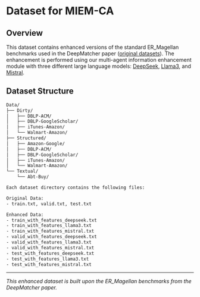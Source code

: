 # Dataset for MIEM-CA

## Overview

This dataset contains enhanced versions of the standard ER_Magellan benchmarks used in the DeepMatcher paper ([original datasets](https://github.com/anhaidgroup/deepmatcher/blob/master/Datasets.md)). The enhancement is performed using our multi-agent information enhancement module with three different large language models: [DeepSeek](https://github.com/deepseek-ai/DeepSeek-V2), [Llama3](https://github.com/meta-llama/llama3), and [Mistral](https://github.com/mistralai/mistral-inference).

## Dataset Structure
```bash
Data/
├── Dirty/                          
│   ├── DBLP-ACM/                   
│   ├── DBLP-GoogleScholar/         
│   ├── iTunes-Amazon/              
│   └── Walmart-Amazon/             
├── Structured/                     
│   ├── Amazon-Google/              
│   ├── DBLP-ACM/                   
│   ├── DBLP-GoogleScholar/        
│   ├── iTunes-Amazon/              
│   └── Walmart-Amazon/             
└── Textual/                      
    └── Abt-Buy/                    

Each dataset directory contains the following files:

Original Data:
- train.txt, valid.txt, test.txt

Enhanced Data:
- train_with_features_deepseek.txt
- train_with_features_llama3.txt  
- train_with_features_mistral.txt
- valid_with_features_deepseek.txt
- valid_with_features_llama3.txt
- valid_with_features_mistral.txt
- test_with_features_deepseek.txt
- test_with_features_llama3.txt
- test_with_features_mistral.txt
```

---
*This enhanced dataset is built upon the ER_Magellan benchmarks from the DeepMatcher paper.*
